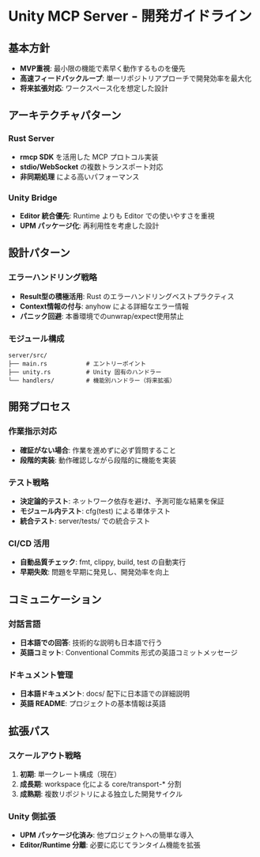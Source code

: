 # Unity MCP Server - 開発ガイドライン

## 基本方針
- **MVP重視**: 最小限の機能で素早く動作するものを優先
- **高速フィードバックループ**: 単一リポジトリアプローチで開発効率を最大化
- **将来拡張対応**: ワークスペース化を想定した設計

## アーキテクチャパターン

### Rust Server
- **rmcp SDK** を活用した MCP プロトコル実装
- **stdio/WebSocket** の複数トランスポート対応
- **非同期処理** による高いパフォーマンス

### Unity Bridge
- **Editor 統合優先**: Runtime よりも Editor での使いやすさを重視
- **UPM パッケージ化**: 再利用性を考慮した設計

## 設計パターン

### エラーハンドリング戦略
- **Result型の積極活用**: Rust のエラーハンドリングベストプラクティス
- **Context情報の付与**: anyhow による詳細なエラー情報
- **パニック回避**: 本番環境でのunwrap/expect使用禁止

### モジュール構成
```
server/src/
├── main.rs           # エントリーポイント
├── unity.rs          # Unity 固有のハンドラー
└── handlers/         # 機能別ハンドラー（将来拡張）
```

## 開発プロセス

### 作業指示対応
- **確証がない場合**: 作業を進めずに必ず質問すること
- **段階的実装**: 動作確認しながら段階的に機能を実装

### テスト戦略
- **決定論的テスト**: ネットワーク依存を避け、予測可能な結果を保証
- **モジュール内テスト**: cfg(test) による単体テスト
- **統合テスト**: server/tests/ での統合テスト

### CI/CD 活用
- **自動品質チェック**: fmt, clippy, build, test の自動実行
- **早期失敗**: 問題を早期に発見し、開発効率を向上

## コミュニケーション

### 対話言語
- **日本語での回答**: 技術的な説明も日本語で行う
- **英語コミット**: Conventional Commits 形式の英語コミットメッセージ

### ドキュメント管理
- **日本語ドキュメント**: docs/ 配下に日本語での詳細説明
- **英語 README**: プロジェクトの基本情報は英語

## 拡張パス

### スケールアウト戦略
1. **初期**: 単一クレート構成（現在）
2. **成長期**: workspace 化による core/transport-* 分割
3. **成熟期**: 複数リポジトリによる独立した開発サイクル

### Unity 側拡張
- **UPM パッケージ化済み**: 他プロジェクトへの簡単な導入
- **Editor/Runtime 分離**: 必要に応じてランタイム機能を拡張